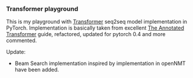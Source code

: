### Transformer playground

This is my playground with [Transformer](https://arxiv.org/abs/1706.03762) seq2seq model implementation in PyTorch. 
Implementation is basically taken from excellent [The Annotated Transformer](http://nlp.seas.harvard.edu/2018/04/03/attention.html) guide, refactored, updated for pytorch 0.4 and more commented. 

Update:  
* Beam Search implementation inspired by implementation in openNMT have been added.
